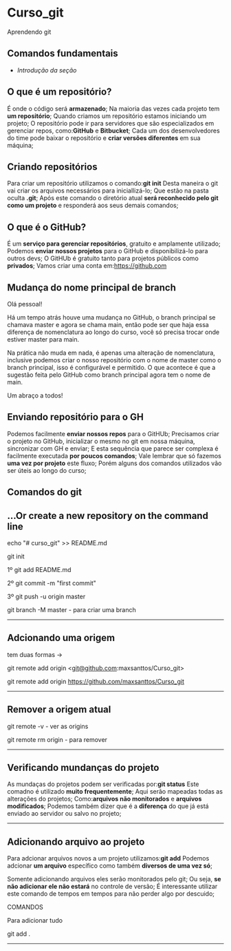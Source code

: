 # Curso_git

Aprendendo git

## Comandos fundamentais

* _Introdução da seção_

## O que é um repositório?

É onde o código será **armazenado**;
Na maioria das vezes cada projeto tem **um repositório**;
Quando criamos um repositório estamos iniciando um projeto;
O repositório pode ir para servidores que são especializados em gerenciar repos, como:**GitHub** e **Bitbucket**;
Cada um dos desenvolvedores do time pode baixar o repositório e **criar versões diferentes** em sua máquina;

## Criando repositórios

Para criar um repositório utilizamos o comando:**git init**
Desta maneira o git vai criar os arquivos necessários para iniciallizá-lo;
Que estão na pasta oculta **.git**;
Após este comando o diretório atual **será reconhecido pelo git como um projeto** e responderá aos seus demais comandos;

## O que é o GitHub?

É um **serviço para gerenciar repositórios**, gratuito e amplamente utilizado;
Podemos **enviar nossos projetos** para o GitHub e disponibilizá-lo para outros devs;
O GitHUb é gratuito tanto para projetos públicos como **privados**;
Vamos criar uma conta em:<https://github.com>

## Mudança do nome principal de branch

Olá pessoal!

Há um tempo atrás houve uma mudança no GitHub, o branch principal se chamava master e agora se chama main, então pode ser que haja essa diferença de nomenclatura ao longo do curso, você só precisa trocar onde estiver master para main.

Na prática não muda em nada, é apenas uma alteração de nomenclatura, inclusive podemos criar o nosso repositório com o nome de master como o branch principal, isso é configurável e permitido. O que acontece é que a sugestão feita pelo GitHub como branch principal agora tem o nome de main.

Um abraço a todos!

## Enviando repositório para o GH

Podemos facilmente **enviar nossos repos** para o GitHUb;
Precisamos criar o projeto no GitHub, inicializar o mesmo no git em nossa máquina, sincronizar com GH e enviar;
E esta sequência que parece ser complexa é facilmente executada **por poucos comandos**;
Vale lembrar que só fazemos **uma vez por projeto** este fluxo;
Porém alguns dos comandos utilizados vão ser úteis ao longo do curso;

## Comandos do git

## ...Or create a new repository on the command line

echo "# curso_git" >> README.md

git init

 1º git add README.md

2º git commit -m "first commit"

3º git push -u origin master

git branch -M master - para criar uma branch
___________________________________________

## Adcionando uma origem

tem duas formas ->

git remote add origin <git@github.com:maxsanttos/Curso_git>

git  remote add origin <https://github.com/maxsanttos/Curso_git>
_____________________________________________

## Remover a origem atual

git remote -v - ver as origins

git remote rm origin - para remover
_____________________________________________

## Verificando mundanças do projeto

As mundaças do projetos podem ser verificadas por:**git status**
Este comadno é utilizado **muito frequentemente**;
Aqui serão mapeadas todas as alterações do projetos;
Como:**arquivos não monitorados** e **arquivos modificados**;
Podemos também dizer que é a **diferença** do que já está enviado ao servidor ou salvo no projeto;
________________________________________________

## Adicionando arquivo ao projeto

Para adcionar arquivos novos a um projeto utilizamos:**git add**
Podemos adcionar **um arquivo** específico como também **diversos de uma vez só**;

Somente adicionando arquivos eles serão monitorados pelo git;
Ou seja, **se não adicionar ele não estará** no controle de versão;
É interessante utilizar este comando de tempos em tempos para não perder algo por descuido;

COMANDOS

Para adicionar tudo 

git add .


_________________________________________________
